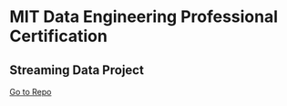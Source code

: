 # MIT Data Engineering Professional Certification


## Streaming Data Project
[Go to Repo](https://github.com/ukthanki/MIT_Streaming_Data_Project)

